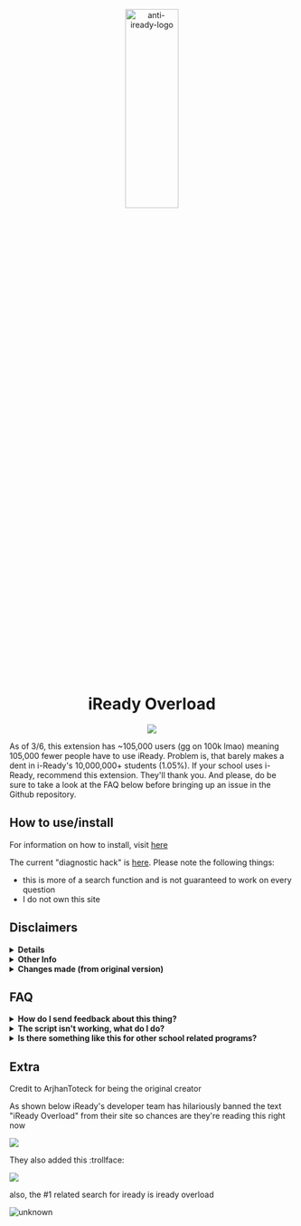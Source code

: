 <p align="center"><img src="logo.jpg" alt="anti-iready-logo" width="43%" height="30%"/></p>

<h1 align="center">iReady Overload</h1>

<p align="center">
        <a href="https://discord.gg/y7X5CSWyR5">
	       <img src="https://img.shields.io/discord/946493443763490846?label=discord&logo=discord">
        </a>
</p>

As of 3/6, this extension has ~105,000 users (gg on 100k lmao) meaning 105,000 fewer people have to use iReady. Problem is, that barely makes a dent in i-Ready's 10,000,000+ students (1.05%). If your school uses i-Ready, recommend this extension. They'll thank you. And please, do be sure to take a look at the FAQ below before bringing up an issue in the Github repository.

## How to use/install

For information on how to install, visit [here](https://github.com/cupiditys/iReady-Overload/wiki/How-to-install)
<br/>

The current "diagnostic hack" is [here](https://vault0.netlify.app). Please note the following things:
* this is more of a search function and is not guaranteed to work on every question
* I do not own this site

## Disclaimers
<details>
<summary><b>Details</b></summary>
iReady is awful. It's the worst education tool anyone could ever use. I'm fed up with being forced to mindlessly watch the result of a greedy corporation that doesn't try in the SLIGHTEST to make their product enjoyable, or even acceptable. This repository is a collection of hacks and a chrome extension that ensures nobody has to suffer through iReady ever again. The current version has a **lesson & quiz skipper, a diagnostic hack, and a minutes hack**. The diagnostic hack currently is not instantaneous, and questions will have to be inputted manually.
</details>    
<details>
<summary><b>Other Info</b></summary>
while (obviously) I try my hardest to prevent you from getting in trouble, there are some things you need to know in order to not get caught. First, I heavily do not recommend using it in school (as they can see all your network traffic) or even on a school issued laptop (only do it if you have to). If want to be very safe, use your own personal computer at your own home.
</details>
<details>
	<summary><b>Changes made (from original version)</b></summary>
Differences/Changes made from ArjhanToteck's original i-Ready Overload include rewritten functions (lesson skipper, minutes hack), newer code is now obfuscated, and portions of the UI changed to bypass i-Ready "anticheat".
</details>

## FAQ
  <details>
  	<summary><b>How do I send feedback about this thing?</b></summary>

  You can bring up an issue on the Github repository or leave a comment on our Discord server (listed at the top of this page). But please, do be sure to check the rest of the FAQ before bringing up an issue.
  </details>

  <details>
  	<summary><b>The script isn't working, what do I do?</b></summary>

  It may be that you have an older version, or that you simply followed the wrong steps. Always check either of these two options before complaining. In the worst case scenario, it might be that the script itself has been patched, but it's not likely to happen for a while. (Please be patient about this.)
  </details>

  <details>
  	<summary><b>Is there something like this for other school related programs?</b></summary>

  Probably not, but your best bet would most likely be to use some of the following:
  <ul>
  	<li>https://botanybay.vercel.app/ (Savvas Realize)</li>
  	<li>https://www.symbolab.com/ (Math related)</li>
  	<li>https://www.mathway.com/Algebra (Math related)</li>
  	<li>https://photomath.com/ (Math related)</li>
  </ul>
  Please be aware that I do not own the above sites, and that again, common sense is needed when using these (i.e. not using them in school and only at home when possible).
  </details>

## Extra
Credit to ArjhanToteck for being the original creator

As shown below iReady's developer team has hilariously banned the text "iReady Overload" from their site so chances are they're reading this right now

![](https://cdn.discordapp.com/attachments/654687165837475840/905968971642179645/unknown.png)

They also added this :trollface:

![](https://cdn.discordapp.com/attachments/571058554216120322/911811161081671730/unknown.png)

also, the #1 related search for iready is iready overload

![unknown](https://user-images.githubusercontent.com/66990287/155582445-c6d5471d-7864-4f17-b912-463645067b8c.jpg)

